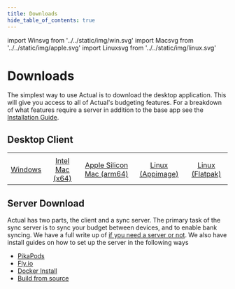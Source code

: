 ```yaml
---
title: Downloads
hide_table_of_contents: true
---
```


<div className="container" style={{maxWidth: '800px', margin: '0 auto'}}>


import Winsvg from '../../static/img/win.svg'
import Macsvg from '../../static/img/apple.svg'
import Linuxsvg from '../../static/img/linux.svg'

# Downloads

The simplest way to use Actual is to download the desktop application.  This will give you access to all of Actual's budgeting features.  For a breakdown of what features require a server in addition to the base app see the [Installation Guide](/docs/install).

## Desktop Client

||||||
|:--:|:--:|:--:|:--:|:--:|
|<Winsvg width="100" height="100" fill="#6B46C1"/>|<Macsvg width="100" height="105" fill="#6B46C1"/>|<Macsvg width="100" height="105" fill="#6B46C1"/>|<Linuxsvg width="100" height="100" fill="#6B46C1" />|<Linuxsvg width="100" height="100" fill="#6B46C1"/>|
|[Windows](https://apps.microsoft.com/detail/9p2hmlhsdbrm?cid=actualbudget.org&mode=direct)|[Intel Mac (x64)](https://github.com/actualbudget/actual/releases/latest/download/Actual-mac-x64.dmg)|[Apple Silicon Mac (arm64)](https://github.com/actualbudget/actual/releases/latest/download/Actual-mac-arm64.dmg)|[Linux (Appimage)](https://github.com/actualbudget/actual/releases/latest/download/Actual-linux-x86_64.AppImage)|[Linux (Flatpak) ](https://github.com/actualbudget/actual/releases/latest/download/Actual-linux-x86_64.flatpak)|


## Server Download
Actual has two parts, the client and a sync server.  The primary task of the sync server is to sync your budget between devices, and to enable bank syncing.  We have a full write up of [if you need a server or not](/docs/install/). We also have install guides on how to set up the server in the following ways
* [PikaPods](/docs/install/pikapods)
* [Fly.io](/docs/install/fly)
* [Docker Install](/docs/install/docker)
* [Build from source](/docs/install/build-from-source)

</div>
